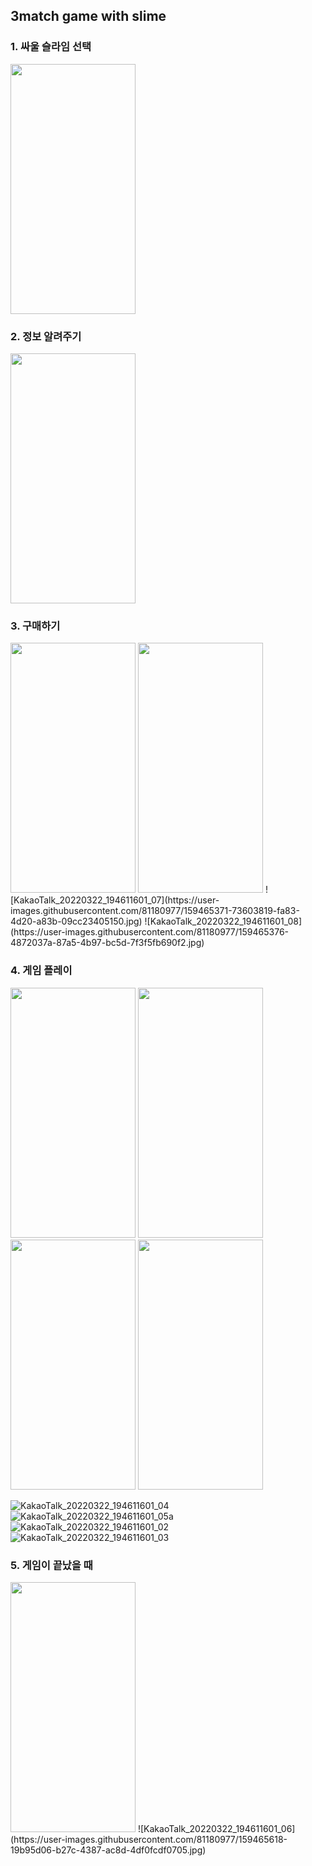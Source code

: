 ## 3match game with slime


### 1. 싸울 슬라임 선택 
<img src="https://user-images.githubusercontent.com/81180977/159465205-b8663f6e-443c-4420-af9a-4622b592d601.jpg" width="200" height="400"/>

### 2. 정보 알려주기
<img src="https://user-images.githubusercontent.com/81180977/159465307-f927945f-5dfb-4c26-88b3-ba0265182b7b.jpg" width="200" height="400"/>


### 3. 구매하기
<img src="https://user-images.githubusercontent.com/81180977/159465371-73603819-fa83-4d20-a83b-09cc23405150.jpg" width="200" height="400"/>
<img src="https://user-images.githubusercontent.com/81180977/159465376-4872037a-87a5-4b97-bc5d-7f3f5fb690f2.jpg" width="200" height="400"/>
![KakaoTalk_20220322_194611601_07](https://user-images.githubusercontent.com/81180977/159465371-73603819-fa83-4d20-a83b-09cc23405150.jpg)
![KakaoTalk_20220322_194611601_08](https://user-images.githubusercontent.com/81180977/159465376-4872037a-87a5-4b97-bc5d-7f3f5fb690f2.jpg)

### 4. 게임 플레이
<img src="https://user-images.githubusercontent.com/81180977/159465489-a297e7d9-0694-46aa-b9fd-b77b29b4bebf.jpg" width="200" height="400"/>
<img src="https://user-images.githubusercontent.com/81180977/159465498-ad4763fb-f549-40b0-aa5c-f41749234b39.jpg" width="200" height="400"/>
<img src="https://user-images.githubusercontent.com/81180977/159465502-959f725b-f390-4d4f-a76d-197bc12038a4.jpg" width="200" height="400"/>
<img src="https://user-images.githubusercontent.com/81180977/159465504-b7c32006-d2ed-4782-b87a-8c2e7918f4b3.jpg" width="200" height="400"/>

![KakaoTalk_20220322_194611601_04](https://user-images.githubusercontent.com/81180977/159465489-a297e7d9-0694-46aa-b9fd-b77b29b4bebf.jpg)
![KakaoTalk_20220322_194611601_05](https://user-images.githubusercontent.com/81180977/159465498-ad4763fb-f549-40b0-aa5c-f41749234b39.jpg)a
![KakaoTalk_20220322_194611601_02](https://user-images.githubusercontent.com/81180977/159465502-959f725b-f390-4d4f-a76d-197bc12038a4.jpg)
![KakaoTalk_20220322_194611601_03](https://user-images.githubusercontent.com/81180977/159465504-b7c32006-d2ed-4782-b87a-8c2e7918f4b3.jpg)

### 5. 게임이 끝났을 때 
<img src="https://user-images.githubusercontent.com/81180977/159465618-19b95d06-b27c-4387-ac8d-4df0fcdf0705.jpg" width="200" height="400"/>
![KakaoTalk_20220322_194611601_06](https://user-images.githubusercontent.com/81180977/159465618-19b95d06-b27c-4387-ac8d-4df0fcdf0705.jpg)

